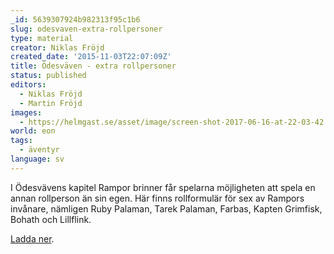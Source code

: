 ```yaml
---
_id: 5639307924b982313f95c1b6
slug: odesvaven-extra-rollpersoner
type: material
creator: Niklas Fröjd
created_date: '2015-11-03T22:07:09Z'
title: Ödesväven - extra rollpersoner
status: published
editors:
  - Niklas Fröjd
  - Martin Fröjd
images:
  - https://helmgast.se/asset/image/screen-shot-2017-06-16-at-22-03-42.png
world: eon
tags:
  - äventyr
language: sv
---
```

I Ödesvävens kapitel Rampor brinner får spelarna möjligheten att spela en annan rollperson än sin egen. Här finns rollformulär för sex av Rampors invånare, nämligen Ruby Palaman, Tarek Palaman, Farbas, Kapten Grimfisk, Bohath och Lillflink.

[Ladda ner](https://fablr.co/asset/download/odesvaven-rollpersoner.pdf).
